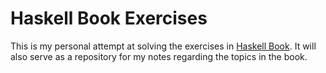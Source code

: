Haskell Book Exercises
======================
This is my personal attempt at solving the exercises in
[Haskell Book](http://haskellbook.com/). It will also serve as a repository for
my notes regarding the topics in the book.
